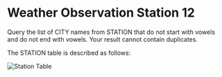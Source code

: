 # Weather Observation Station 12
Query the list of CITY names from STATION that do not start with vowels and do not end with vowels. Your result cannot contain duplicates.

The STATION table is described as follows:

![Station Table](https://s3.amazonaws.com/hr-challenge-images/9336/1449345840-5f0a551030-Station.jpg)
